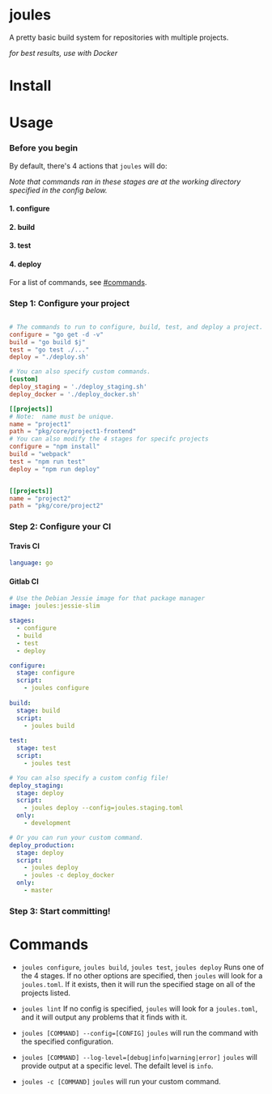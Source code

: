 # joules
A pretty basic build system for repositories with multiple projects.

_for best results, use with Docker_

# Install

# Usage

### Before you begin

By default, there's 4 actions that `joules` will do:

_Note that commands ran in these stages are at the working directory specified in the config below._

#### 1. configure

#### 2. build

#### 3. test

#### 4. deploy

For a list of commands, see [#commands](#commands).

### Step 1:  Configure your project

```toml

# The commands to run to configure, build, test, and deploy a project.
configure = "go get -d -v"
build = "go build $j"
test = "go test ./..."
deploy = "./deploy.sh'

# You can also specify custom commands.
[custom]
deploy_staging = './deploy_staging.sh'
deploy_docker = './deploy_docker.sh'

[[projects]]
# Note:  name must be unique.
name = "project1"
path = "pkg/core/project1-frontend"
# You can also modify the 4 stages for specifc projects
configure = "npm install"
build = "webpack"
test = "npm run test"
deploy = "npm run deploy"


[[projects]]
name = "project2"
path = "pkg/core/project2"
```

### Step 2:  Configure your CI

#### Travis CI
```yml
language: go
```

#### Gitlab CI

```yml
# Use the Debian Jessie image for that package manager
image: joules:jessie-slim

stages:
  - configure
  - build
  - test
  - deploy

configure:
  stage: configure
  script:
    - joules configure
    
build:
  stage: build
  script:
    - joules build
    
test:
  stage: test
  script:
    - joules test

# You can also specify a custom config file!
deploy_staging:
  stage: deploy
  script:
    - joules deploy --config=joules.staging.toml
  only:
    - development

# Or you can run your custom command.
deploy_production:
  stage: deploy
  script:
    - joules deploy
    - joules -c deploy_docker
  only:
    - master
```

### Step 3: Start committing!

# Commands

* `joules configure`, `joules build`, `joules test`, `joules deploy`
Runs one of the 4 stages.  If no other options are specified, then `joules` will look for a `joules.toml`. If it exists, then it will run the specified stage on all of the projects listed.

* `joules lint`
If no config is specified, `joules` will look for a `joules.toml`, and it will output any problems that it finds with it.

* `joules [COMMAND] --config=[CONFIG]`
`joules` will run the command with the specified configuration.

* `joules [COMMAND] --log-level=[debug|info|warning|error]`
`joules` will provide output at a specific level.  The defailt level is `info`.

* `joules -c [COMMAND]`
`joules` will run your custom command.
